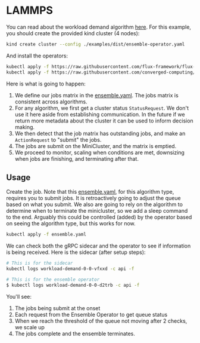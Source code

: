 # LAMMPS

You can read about the workload demand algorithm [here](https://github.com/converged-computing/ensemble-operator/blob/main/docs/algorithms.md#workoad-demand-of-consistent-sizes).
For this example, you should create the provided kind cluster (4 nodes):

```bash
kind create cluster --config ./examples/dist/ensemble-operator.yaml
```

And install the operators:

```bash
kubectl apply -f https://raw.githubusercontent.com/flux-framework/flux-operator/main/examples/dist/flux-operator.yaml
kubectl apply -f https://raw.githubusercontent.com/converged-computing/ensemble-operator/main/examples/dist/ensemble-operator.yaml
```

Here is what is going to happen:

1. We define our jobs matrix in the [ensemble.yaml](ensemble.yaml). The jobs matrix is consistent across algorithms.
2. For any algorithm, we first get a cluster status `StatusRequest`. We don't use it here aside from establishing communication. In the future if we return more metadata about the cluster it can be used to inform decision making.
3. We then detect that the job matrix has outstanding jobs, and make an `ActionRequest` to "submit" the jobs.
4. The jobs are submit on the MiniCluster, and the matrix is emptied.
5. We proceed to monitor, scaling when conditions are met, downsizing when jobs are finishing, and terminating after that.

## Usage

Create the job. Note that this [ensemble.yaml](ensemble.yaml), for this algorithm type, requires you to submit jobs. It is retroactively going to adjust
the queue based on what you submit. We also are going to rely on the algorithm to determine when to terminate the minicluster, so we add a sleep command
to the end. Arguably this could be controlled (added) by the operator based on seeing the algorithm type, but this works for now.

```bash
kubectl apply -f ensemble.yaml
```

We can check both the gRPC sidecar and the operator to see if information is being received. Here is the
sidecar (after setup steps):

```bash
# This is for the sidecar
kubectl logs workload-demand-0-0-vfxxd -c api -f

# This is for the ensemble operator
$ kubectl logs workload-demand-0-0-d2trb -c api -f
```

You'll see:

1. The jobs being submit at the onset
2. Each request from the Ensemble Operator to get queue status
3. When we reach the threshold of the queue not moving after 2 checks, we scale up
4. The jobs complete and the ensemble terminates.


